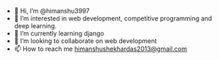 - 👋 Hi, I’m @himanshu3997
- 👀 I’m interested in web development, competitive programming and deep learning.
- 🌱 I’m currently learning django
- 💞️ I’m looking to collaborate on web development
- 📫 How to reach me himanshushekhardas2013@gmail.com

<!---
himanshu3997/himanshu3997 is a ✨ special ✨ repository because its `README.md` (this file) appears on your GitHub profile.
You can click the Preview link to take a look at your changes.
--->
